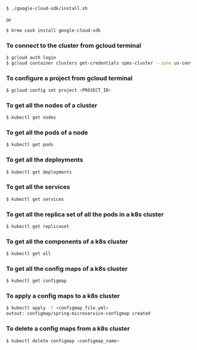 ```bash 
$ ./google-cloud-sdk/install.sh
```
or
```bash 
$ brew cask install google-cloud-sdk
```

### To connect to the cluster from gcloud terminal
```bash 
$ gcloud auth login
$ gcloud container clusters get-credentials spms-cluster --zone us-central1-c --project spring-microservices-350123
```
### To configure a project from gcloud terminal
```bash 
$ gcloud config set project <PROJECT_ID>
```
### To get all the nodes of a cluster
```bash 
$ kubectl get nodes
```
### To get all the pods of a node
```bash 
$ kubectl get pods
```
### To get all the deployments
```bash 
$ kubectl get deployments
```
### To get all the services
```bash 
$ kubectl get services
```
### To get all the replica set of all the pods in a k8s cluster
```bash 
$ kubectl get replicaset
```
### To get all the components of a k8s cluster 
```bash 
$ kubectl get all
```
### To get all the config maps of a k8s cluster
```bash 
$ kubectl get configmap
```
### To apply a config maps to a k8s cluster
```bash 
$ kubectl apply -f <configmap_file.yml>
outout: configmap/spring-microservice-configmap created
```
### To delete a config maps from a k8s cluster
```bash 
$ kubectl delete configmap <configmap_name>
```
